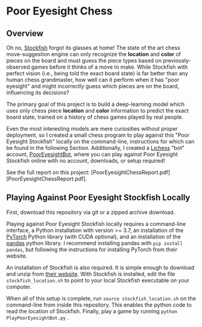 # Poor Eyesight Chess

## Overview 

Oh no, [Stockfish](https://en.wikipedia.org/wiki/Stockfish_(chess))  forgot its glasses at home! The state of the art chess move-suggestion engine can only recognize the **location** and **color** of pieces on the board and must guess the piece types based on previously-observed games before it thinks of a move to make. 
While Stockfish with perfect vision (i.e., being told the exact board state) is far better than any human chess grandmaster, how well can it perform when it has "poor eyesight" and might incorrectly guess which pieces are on the board, influencing its decisions?

The primary goal of this project is to build a deep-learning model which uses only chess piece **location** and **color** information to predict the exact board state, trained on a history of chess games played by real people. 

Even the most interesting models are mere curiosities without proper deployment, so I created a small chess program to play against this "Poor Eyesight Stockfish" locally on the command-line, instructions for which can be found in the following Section. Additionally, I created a [Lichess](https://www.lichess.org) "bot" account, [PoorEyesightBot](https://lichess.org/?user=PoorEyesightBot#friend), where you can play against Poor Eyesight Stockfish online with no account, downloads, or setup required! 

See the full report on this project: [PoorEyesightChessReport.pdf][PoorEyesightChessReport.pdf].

## Playing Against Poor Eyesight Stockfish Locally

First, download this repository via git or a zipped archive download. 

Playing against Poor Eyesight Stockfish locally requires a command-line interface, a Python installation with version >= 3.7, an installation of the [PyTorch](https://pytorch.org/) Python library (with CUDA optional), and an installation of the [pandas](https://pandas.pydata.org/) python library. I recommend installing pandas with `pip install pandas`, but following the instructions for installing PyTorch from their website.

An installation of Stockfish is also required. It is simple enough to download and unzip from [their website](https://stockfishchess.org/download/). With Stockfish is installed, edit the file `stockfish_location.sh` to point to your local Stockfish executable on your computer.

When all of this setup is complete, run `source stockfish_location.sh` on the command-line from inside this repository. This enables the python code to read the location of Stockfish. Finally, play a game by running `python PlayPoorEyesightBot.py` .